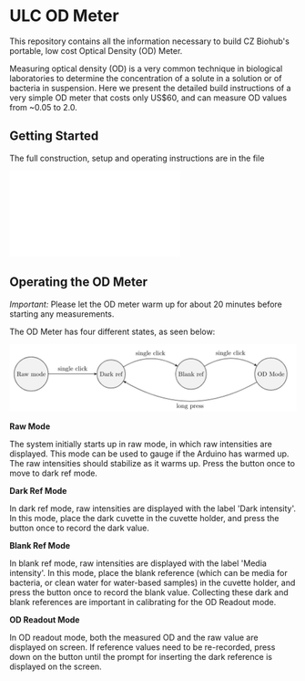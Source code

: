 # ULC OD Meter

This repository contains all the information necessary to build CZ
Biohub's portable, low cost Optical Density (OD) Meter.

Measuring optical density (OD) is a very common technique in biological
laboratories to determine the concentration of a solute in a solution or of
bacteria in suspension. Here we present the detailed build instructions of a
very simple OD meter that costs only US$60, and can measure OD values from ~0.05
to 2.0.

## Getting Started

The full construction, setup and operating instructions are in the file

![Guide](Low-Cost_Optical_Density_Meter.pdf)

## Operating the OD Meter

*Important:* Please let the OD meter warm up for about 20 minutes before
starting any measurements.

The OD Meter has four different states, as seen below:

![OD State Machine](OD_StateMachine.png)

**Raw Mode**

The system initially starts up in raw mode, in which raw intensities are
displayed. This mode can be used to gauge if the Arduino has warmed up. The raw
intensities should stabilize as it warms up. Press the button once to move to
dark ref mode.

**Dark Ref Mode**

In dark ref mode, raw intensities are displayed with the label 'Dark intensity'.
In this mode, place the dark cuvette in the cuvette holder, and press the button
once to record the dark value.

**Blank Ref Mode**

In blank ref mode, raw intensities are displayed with the label 'Media
intensity'. In this mode, place the blank reference (which can be media for
bacteria, or clean water for water-based samples) in the cuvette holder, and
press the button once to record the blank value. Collecting these dark and blank
references are important in calibrating for the OD Readout mode.

**OD Readout Mode**

In OD readout mode, both the measured OD and the raw value are displayed on
screen. If reference values need to be re-recorded, press down on the button
until the prompt for inserting the dark reference is displayed on the screen.
